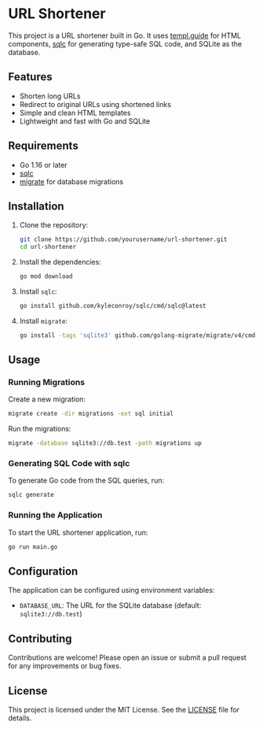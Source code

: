 # URL Shortener

This project is a URL shortener built in Go. It uses [templ.guide](https://templ.guide/) for HTML components, [sqlc](https://github.com/kyleconroy/sqlc) for generating type-safe SQL code, and SQLite as the database.

## Features

- Shorten long URLs
- Redirect to original URLs using shortened links
- Simple and clean HTML templates
- Lightweight and fast with Go and SQLite

## Requirements

- Go 1.16 or later
- [sqlc](https://github.com/kyleconroy/sqlc)
- [migrate](https://github.com/golang-migrate/migrate) for database migrations

## Installation

1. Clone the repository:
    ```sh
    git clone https://github.com/yourusername/url-shortener.git
    cd url-shortener
    ```

2. Install the dependencies:
    ```sh
    go mod download
    ```

3. Install `sqlc`:
    ```sh
    go install github.com/kyleconroy/sqlc/cmd/sqlc@latest
    ```

4. Install `migrate`:
    ```sh
    go install -tags 'sqlite3' github.com/golang-migrate/migrate/v4/cmd/migrate@latest
    ```

## Usage

### Running Migrations

Create a new migration:
```sh
migrate create -dir migrations -ext sql initial
```

Run the migrations:
```sh
migrate -database sqlite3://db.test -path migrations up
```

### Generating SQL Code with sqlc

To generate Go code from the SQL queries, run:
```sh
sqlc generate
```

### Running the Application

To start the URL shortener application, run:
```sh
go run main.go
```

## Configuration

The application can be configured using environment variables:

- `DATABASE_URL`: The URL for the SQLite database (default: `sqlite3://db.test`)

## Contributing

Contributions are welcome! Please open an issue or submit a pull request for any improvements or bug fixes.

## License

This project is licensed under the MIT License. See the [LICENSE](LICENSE) file for details.
